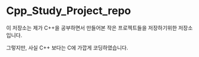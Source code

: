 # Cpp_Study_Project_repo

이 저장소는 제가 C++을 공부하면서 만들어본 작은 프로젝트들을 저장하기위한 저장소입니다.

그렇지만, 사실 C++ 보다는 C에 가깝게 코딩하였습니다. 
